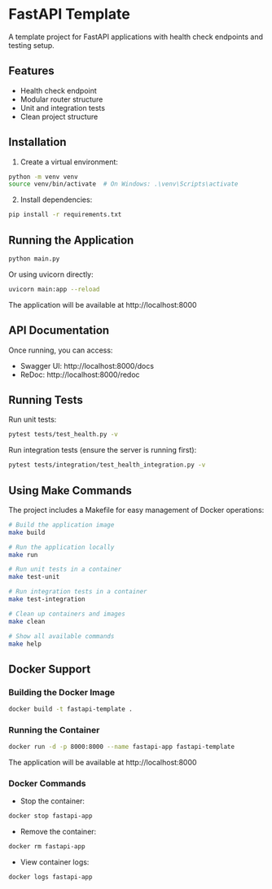 # FastAPI Template

A template project for FastAPI applications with health check endpoints and testing setup.

## Features

- Health check endpoint
- Modular router structure
- Unit and integration tests
- Clean project structure

## Installation

1. Create a virtual environment:
```bash
python -m venv venv
source venv/bin/activate  # On Windows: .\venv\Scripts\activate
```

2. Install dependencies:
```bash
pip install -r requirements.txt
```

## Running the Application

```bash
python main.py
```

Or using uvicorn directly:
```bash
uvicorn main:app --reload
```

The application will be available at http://localhost:8000

## API Documentation

Once running, you can access:
- Swagger UI: http://localhost:8000/docs
- ReDoc: http://localhost:8000/redoc

## Running Tests

Run unit tests:
```bash
pytest tests/test_health.py -v
```

Run integration tests (ensure the server is running first):
```bash
pytest tests/integration/test_health_integration.py -v
```

## Using Make Commands

The project includes a Makefile for easy management of Docker operations:

```bash
# Build the application image
make build

# Run the application locally
make run

# Run unit tests in a container
make test-unit

# Run integration tests in a container
make test-integration

# Clean up containers and images
make clean

# Show all available commands
make help
```

## Docker Support

### Building the Docker Image

```bash
docker build -t fastapi-template .
```

### Running the Container

```bash
docker run -d -p 8000:8000 --name fastapi-app fastapi-template
```

The application will be available at http://localhost:8000

### Docker Commands

- Stop the container:
```bash
docker stop fastapi-app
```

- Remove the container:
```bash
docker rm fastapi-app
```

- View container logs:
```bash
docker logs fastapi-app
```
